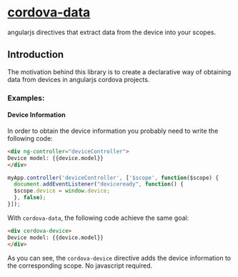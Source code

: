 # [cordova-data](http://ozsay.github.io/cordova-data/)
angularjs directives that extract data from the device into your scopes.

## Introduction
The motivation behind this library is to create a declarative way of obtaining data from devices in angularjs cordova projects.

### Examples:

#### Device Information
In order to obtain the device information you probably need to write the following code:

```html
<div ng-controller="deviceController">
Device model: {{device.model}}
</div>
```

```js
myApp.controller('deviceController', ['$scope', function($scope) {
  document.addEventListener("deviceready", function() {
  $scope.device = window.device;
  }, false);
}]);
```

With `cordova-data`, the following code achieve the same goal:

```html
<div cordova-device>
Device model: {{device.model}}
</div>
```

As you can see, the `cordova-device` directive adds the device information to the corresponding scope. No javascript required.